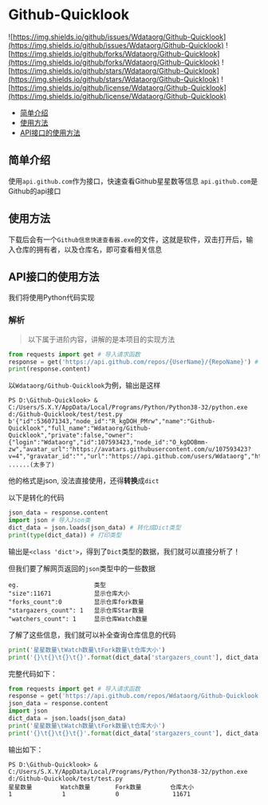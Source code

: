 # Github-Quicklook
![https://img.shields.io/github/issues/Wdataorg/Github-Quicklook](https://img.shields.io/github/issues/Wdataorg/Github-Quicklook)
![https://img.shields.io/github/forks/Wdataorg/Github-Quicklook](https://img.shields.io/github/forks/Wdataorg/Github-Quicklook)
![https://img.shields.io/github/stars/Wdataorg/Github-Quicklook](https://img.shields.io/github/stars/Wdataorg/Github-Quicklook)
![https://img.shields.io/github/license/Wdataorg/Github-Quicklook](https://img.shields.io/github/license/Wdataorg/Github-Quicklook)

- [简单介绍](#简单介绍)
- [使用方法](#使用方法)
- [API接口的使用方法](#API接口的使用方法)

## 简单介绍
使用`api.github.com`作为接口，快速查看Github星星数等信息
`api.github.com`是Github的api接口

## 使用方法

下载后会有一个`Github信息快速查看器.exe`的文件，这就是软件，双击打开后，输入仓库的拥有者，以及仓库名，即可查看相关信息

## API接口的使用方法

我们将使用Python代码实现

### 解析

> 以下属于进阶内容，讲解的是本项目的实现方法

```python
from requests import get # 导入请求函数
response = get('https://api.github.com/repos/{UserName}/{RepoName}') # 向API接口请求
print(response.content) 
```

以`Wdataorg/Github-Quicklook`为例，输出是这样

```
PS D:\Github-Quicklook> & C:/Users/S.X.Y/AppData/Local/Programs/Python/Python38-32/python.exe d:/Github-Quicklook/test/test.py
b'{"id":536071343,"node_id":"R_kgDOH_PMrw","name":"Github-Quicklook","full_name":"Wdataorg/Github-Quicklook","private":false,"owner":{"login":"Wdataorg","id":107593423,"node_id":"O_kgDOBmm-zw","avatar_url":"https://avatars.githubusercontent.com/u/107593423?v=4","gravatar_id":"","url":"https://api.github.com/users/Wdataorg","html_url":"https://github.com/Wdataorg","followers_url":"https://api.github.com/users/
......(太多了)
```

他的格式是json, 没法直接使用，还得**转换**成`dict`

以下是转化的代码
```python
json_data = response.content
import json # 导入Json类
dict_data = json.loads(json_data) # 转化成Dict类型
print(type(dict_data)) # 打印类型
```

输出是`<class 'dict'>`，得到了`Dict`类型的数据，我们就可以直接分析了！

但我们要了解网页返回的`json`类型中的一些数据

```
eg.                     类型
"size":11671            显示仓库大小
"forks_count":0         显示仓库fork数量
"stargazers_count": 1   显示仓库Star数量
"watchers_count": 1     显示仓库Watch数量
```
了解了这些信息，我们就可以补全查询仓库信息的代码

```python
print('星星数量\tWatch数量\tFork数量\t仓库大小')
print('{}\t{}\t{}\t{}'.format(dict_data['stargazers_count'], dict_data["watchers_count"], dict_data["forks_count"],dict_data["size"])) # 打印信息
```

完整代码如下：

```python
from requests import get # 导入请求函数
response = get('https://api.github.com/repos/Wdataorg/Github-Quicklook') # 向API接口请求
json_data = response.content
import json
dict_data = json.loads(json_data)
print('星星数量\tWatch数量\tFork数量\t仓库大小')
print('{}\t{}\t{}\t{}'.format(dict_data['stargazers_count'], dict_data["watchers_count"], dict_data["forks_count"],dict_data["size"])) # 打印信息
```

输出如下：

```
PS D:\Github-Quicklook> & C:/Users/S.X.Y/AppData/Local/Programs/Python/Python38-32/python.exe d:/Github-Quicklook/test/test.py
星星数量        Watch数量       Fork数量        仓库大小
1              1              0               11671
```
